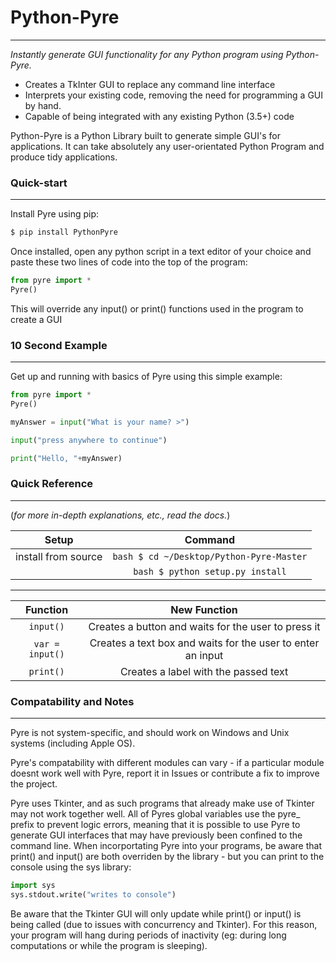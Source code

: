 # Python-Pyre
---
_Instantly generate GUI functionality for any Python program using Python-Pyre._

 - Creates a TkInter GUI to replace any command line interface
 - Interprets your existing code, removing the need for programming a GUI by hand.
 - Capable of being integrated with any existing Python (3.5+) code

Python-Pyre is a Python Library built to generate simple GUI's for applications.
It can take absolutely any user-orientated Python Program and produce tidy applications.

### Quick-start
---
Install Pyre using pip:
```bash
$ pip install PythonPyre
```
Once installed, open any python script in a text editor of your choice and paste these two lines of code into the top of the program:
```python
from pyre import *
Pyre()
```
This will override any input() or print() functions used in the program to create a GUI

### 10 Second Example
---
Get up and running with basics of Pyre using this simple example:
```python
from pyre import *
Pyre()

myAnswer = input("What is your name? >")

input("press anywhere to continue")

print("Hello, "+myAnswer)
```


### Quick Reference
---
(_for more in-depth explanations, etc., read the docs._)

| Setup               | Command                                      |
| :-----------------: | :------------------------------------------: |
| install from source | ```bash $ cd ~/Desktop/Python-Pyre-Master``` |
|                     | ```bash $ python setup.py install```         |
---
| Function            | New Function                                                |
| :-----------------: | :---------------------------------------------------------: |
| ```input()```       | Creates a button and waits for the user to press it         |
| ```var = input()``` | Creates a text box and waits for the user to enter an input |
| ```print()```       | Creates a label with the passed text                        |

### Compatability and Notes
---
Pyre is not system-specific, and should work on Windows and Unix systems (including Apple OS).

Pyre's compatability with different modules can vary - if a particular module doesnt work well with Pyre, report it in Issues or contribute a fix to improve the project.

Pyre uses Tkinter, and as such programs that already make use of Tkinter may not work together well. All of Pyres global variables use the pyre_ prefix to prevent logic errors, meaning that it is possible to use Pyre to generate GUI interfaces that may have previously been confined to the command line.
When incorportating Pyre into your programs, be aware that print() and input() are both overriden by the library - but you can print to the console using the sys library:
```python
import sys
sys.stdout.write("writes to console")
```

Be aware that the Tkinter GUI will only update while print() or input() is being called (due to issues with concurrency and Tkinter). For this reason, your program will hang during periods of inactivity (eg: during long computations or while the program is sleeping).
